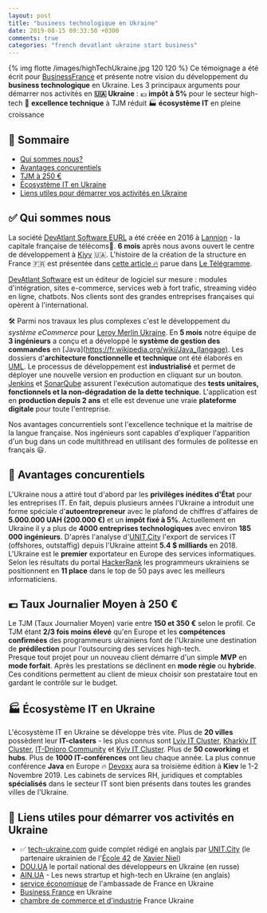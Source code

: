 ```yaml
---
layout: post
title: "business technologique en Ukraine"
date: 2019-08-15 09:33:50 +0300
comments: true
categories: "french devatlant ukraine start business"
---
```

{% img flotte /images/highTechUkraine.jpg 120 120 %}
Ce témoignage a été écrit pour [BusinessFrance](http://www.businessfrance.fr) et présente notre vision du développement du **business technologique** en Ukraine.
Les 3 principaux arguments pour démarrer nos activités en **&#127482;&#127462; Ukraine** :
 &#128182; **impôt à 5%** pour le secteur high-tech 
 &#128119; **excellence technique** à TJM réduit
 &#127981; **écosystème IT** en pleine croissance 
<!-- more -->
## &#128214; Sommaire

* [Qui sommes nous?](#devatlant)
* [Avantages concurentiels](#avantages)
* [TJM à 250 €](#tjm)
* [Écosystème IT en Ukraine](#ecosysteme)
* [Liens utiles pour démarrer vos activités en Ukraine](#liens)


## <a name="devatlant"></a>&#9989; Qui sommes nous
La société [DevAtlant Software EURL](https://devatlant.com/) a été créée en 2016 à [Lannion](https://fr.wikipedia.org/wiki/Lannion) - la capitale française de télécoms&#128241;.
**6 mois** après nous avons ouvert le centre de développement à [Kiyv](https://fr.wikipedia.org/wiki/Kiev) &#127482;&#127462;.
L'histoire de la création de la structure en France &#127467;&#127479; est présentée dans [cette article &#128293;](https://www.letelegramme.fr/cotes-darmor/lannion/start-up-un-ingenieur-venu-de-l-est-08-12-2016-11322768.php)
 parue dans [Le Télégramme](https://www.letelegramme.fr).
 

[DevAtlant Software](https://devatlant.com) est un éditeur de logiciel sur mesure : modules d'intégration, 
sites e-commerce, services web à fort trafic, streaming vidéo en ligne, chatbots. 
Nos clients sont des grandes entreprises françaises qui opèrent à l'international.  

&#128736; Parmi nos travaux les plus complexes c'est le développement du _système eCommerce_ pour  [Leroy Merlin Ukraine](https://www.leroymerlin.ua). 
En **5 mois** notre équipe de **3 ingénieurs** a conçu et a développé le **système de gestion des commandes** en [Java](https://fr.wikipedia.org/wiki/Java_(langage). 
Les dossiers d'**architecture fonctionnelle et technique** ont été élaborés en [UML](https://en.wikipedia.org/wiki/Unified_Modeling_Language). 
Le processus de développement est **industrialisé** et permet de déployer une nouvelle version en production en cliquant sur un bouton. 
[Jenkins](https://jenkins.io/) et [SonarQube](https://www.sonarqube.org/) assurent l'exécution automatique des __tests unitaires, fonctionnels et la non-dégradation de la dette technique__. 
L'application est en **production depuis 2 ans** et elle est devenue une vraie **plateforme digitale** pour toute l'entreprise.

Nos avantages concurrentiels sont l'excellence technique et la maitrise de la langue française. 
Nos ingénieurs sont capables d'expliquer l'apparition d'un bug dans un code multithread en utilisant des formules de politesse en français &#128515;.

## <a name="avantages"></a>&#128119; Avantages concurentiels
L'Ukraine nous a attiré tout d'abord par les **privilèges inédites d'État** pour les entreprises IT. 
En fait, depuis plusieurs années l'Ukraine a introduit une forme spéciale d'**autoentrepreneur**
 avec le plafond de chiffres d'affaires de **5.000.000 UAH (200.000 €)** et un **impôt fixé à 5%**. 
 Actuellement en Ukraine il y a plus de **4000 entreprises technologiques** avec environ **185 000 ingénieurs**. 
 D'après l'analyse d'[UNIT.City](https://unit.city) l'export de services IT (offshores, outstaffig) 
 depuis l'Ukraine atteint **5.4 $ milliards** en 2018. 
 L'Ukraine est le **premier** exportateur en Europe des services informatiques. 
 Selon les résultats du portal [HackerRank](https://www.hackerrank.com/) les programmeurs ukrainiens se positionnent 
 en **11 place** dans le top de 50 pays avec les meilleurs informaticiens.

## <a name="tjm"></a> &#128182; Taux Journalier Moyen à 250 €
Le TJM (Taux Journalier Moyen) varie entre **150 et 350 €** selon le profil. 
Ce TJM étant **2/3 fois moins élevé** qu'en Europe et les **compétences confirmées** des programmeurs 
ukrainiens font de l'Ukraine une destination de **prédilection** pour l'outsourcing des services high-tech.  
Presque tout projet pour un nouveau client démarre d'un simple **MVP** en **mode forfait**. 
Après les prestations se déclinent en **mode régie** ou **hybride**. 
Ces conditions permettent au client de mieux choisir son prestataire tout en gardant le contrôle sur le budget.

## <a name="ecosysteme"></a>&#127981; Écosystème IT en Ukraine
L'écosystème IT en Ukraine se développe très vite. 
Plus de **20 villes** possèdent leur **IT-clasters** - les plus connus sont [Lviv IT Cluster](https://itcluster.lviv.ua/en/), [Kharkiv IT Cluster](https://it-kharkiv.com/), [IT-Dnipro Community](http://itdni.pro/en/) et [Kyiv IT Cluster](https://itcluster.kiev.ua/). 
Plus de **50 coworking** et **hubs**. 
Plus de **1000 IT-conférences** ont lieu chaque année. 
La plus connue conférence __Java__ en Europe &#128293; [Devoxx](https://devoxx.com.ua) aura sa troisième édition 
à **Kiev** le 1-2 Novembre 2019. 
Les cabinets de services RH, juridiques et comptables **spécialisés** dans le secteur IT sont bien présents dans toutes les grandes villes de l'Ukraine. 

## <a name="liens"></a>&#128279; Liens utiles pour démarrer vos activités en Ukraine

* &#9989; [tech-ukraine.com](https://tech-ukraine.com) guide complet rédigé en anglais par [UNIT.City](https://unit.city)
(le partenaire ukrainien de l'[École 42](https://www.42.fr/) de [Xavier Niel](https://en.wikipedia.org/wiki/Xavier_Niel))
* [DOU.UA](https://dou.ua) le portail national des développeurs en Ukraine (en russe)
* [AIN.UA](https://ain.ua/en) - Les news strartup et high-tech en Ukraine (en anglais) 
* [service économique](https://ua.ambafrance.org/Service-economique) de l'ambassade de France en Ukraine
* [Business France](https://ua.ambafrance.org/Business-France)  en Ukraine   
* [chambre de commerce et d'industrie](https://www.ccifu.com.ua) France Ukraine

